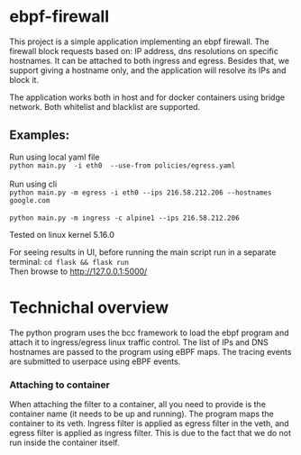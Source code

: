 # ebpf-firewall


This project is a simple application implementing an ebpf firewall. The firewall block requests based on: IP address, dns resolutions on specific hostnames. It can be attached to both ingress and egress. Besides that, we support giving a hostname only, and the application will resolve its IPs and block it.

The application works both in host and for docker containers using bridge network.
Both whitelist and blacklist are supported.


## Examples:  
Run using local yaml file  
```python main.py  -i eth0  --use-from policies/egress.yaml```
<br/><br/>
Run using cli  
```python main.py -m egress -i eth0 --ips 216.58.212.206 --hostnames google.com```
<br/><br/>
```python main.py -m ingress -c alpine1 --ips 216.58.212.206```


Tested on linux kernel 5.16.0


For seeing results in UI, before running the main script run in a separate terminal:
``` cd flask && flask run ```  
Then browse to http://127.0.0.1:5000/



# Technichal overview

The python program uses the bcc framework to load the ebpf program and attach it to ingress/egress linux traffic control. The list of IPs and DNS hostnames are passed to the program using eBPF maps. The tracing events are submitted to userpace using eBPF events.

### Attaching to container
When attaching the filter to a container, all you need to provide is the container name (it needs to be up and running). The program maps the container to its veth. Ingress filter is applied as egress filter in the veth, and egress filter is applied as ingress filter. This is due to the fact that we do not run inside the container itself.
